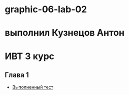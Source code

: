 # graphic-06-lab-02
# выполнил Кузнецов Антон
# ИВТ 3 курс

## Глава 1
* [Выполненный тест](https://repl.it/@FourwFourw/LearningCpp-01?v=1) 
